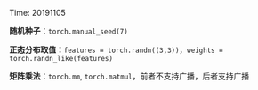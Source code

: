 Time: 20191105

**随机种子**：`torch.manual_seed(7)`

**正态分布取值：**`features = torch.randn((3,3))`，`weights = torch.randn_like(features)`

**矩阵乘法**：`torch.mm`, `torch.matmul`，前者不支持广播，后者支持广播



